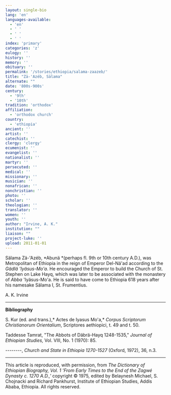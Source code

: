```yaml
---
layout: single-bio
lang: 'en'
languages-available:
  - 'en'
  - ' '
  - ' '
  - ' '
index: 'primary'
categories: 'z'
eulogy: ''
history: ''
memory: ''
obituary: ''
permalink: '/stories/ethiopia/salama-zaazeb/'
title: "Zä-'Azéb, Sälama"
alternate: ""
date: '800s-900s'
century:
  - '9th'
  - '10th'
tradition: 'orthodox'
affiliation:
  - 'orthodox church'
country:
  - 'ethiopia'
ancient: ''
artist: ''
catechist: ''
clergy: 'clergy'
ecumenist: ''
evangelist: ''
nationalist: ''
martyr: ''
persecuted: ''
medical: ''
missionary: ''
musician: ''
nonafrican: ''
nonchristian: ''
photo: ''
scholar: ''
theologian: ''
translator: ''
women: ''
youth: ''
author: "Irvine, A. K."
institution: ""
liaison: ""
project-luke: ''
upload: 2011-01-01
---
```




S&auml;lama Z&auml;-'Az&eacute;b, *Abunä *(perhaps fl. 9th or 10th century A.D.), was Metropolitan of Ethiopia in the reign of Emperor Del-Nä'ad according to the *Gädlä 'Iyäsus-Mo'a*. He encouraged the Emperor to build the Church of St. Stephen on Lake Hayq, which was later to be associated with the monastery of *Abba* 'Iyäsus-Mo'a. He is said to have come to Ethiopia 618 years after his namesake Sälama I, St. Frumentius.

A. K. Irvine

---

**Bibliography**

S. Kur (ed. and trans.),* Actes de Iyasus Mo'a,* *Corpus Scriptorum Christianorum Orientalium*, Scriptores aethiopici, t. 49 and t. 50.

Taddesse Tamrat, "The Abbots of Däbrä-Hayq 1248-1535," *Journal of Ethiopian Studies,* Vol. VIII, No. 1 (1970): 85.

--------, *Church and State in Ethiopia 1270-1527* (Oxford, 1972), 36, n.3.

---

This article is reproduced, with permission, from *The Dictionary of Ethiopian Biography, Vol. 1 'From Early Times to the End of the Zagwé Dynasty c. 1270 A.D.,'* copyright &copy; 1975, edited by Belaynesh Michael, S. Chojnacki and Richard Pankhurst, Institute of Ethiopian Studies, Addis Ababa, Ethiopia.  All rights reserved.
